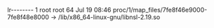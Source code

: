 lr-------- 1 root root 64 Jul 19 08:46 proc/1/map_files/7fe8f46e9000-7fe8f48e8000 -> /lib/x86_64-linux-gnu/libnsl-2.19.so
